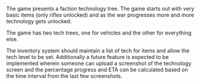 The game presents a faction technology tree. The game starts out with very basic items (only rifles unlocked) and as the war progresses more and more technology gets unlocked.

The game has two tech trees, one for vehicles and the other for everything else.

The inventory system should maintain a list of tech for items and allow the tech level to be set. Additionally a future feature is expected to be implemented wherein someone can upload a screenshot of the technology screen and the percentage progress and ETA can be calculated based on the time interval from the last few screenshots.
